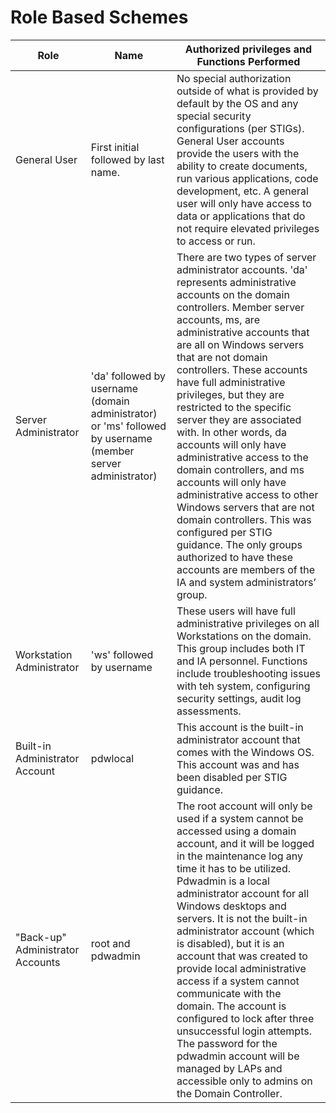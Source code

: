 # Role Based Schemes

| Role                             | Name                                                                                                        | Authorized privileges and Functions Performed                                                                                                                                                                                                                                                                                                                                                                                                                                                                                                                                                                                                                                                                                              |
| -------------------------------- | ----------------------------------------------------------------------------------------------------------- | ------------------------------------------------------------------------------------------------------------------------------------------------------------------------------------------------------------------------------------------------------------------------------------------------------------------------------------------------------------------------------------------------------------------------------------------------------------------------------------------------------------------------------------------------------------------------------------------------------------------------------------------------------------------------------------------------------------------------------------------ |
| General User                     | First initial followed by last name.                                                                        | No special authorization outside of what is provided by default by the OS and any special security configurations (per STIGs). General User accounts provide the users with the ability to create documents, run various applications, code development, etc. A general user will only have access to data or applications that do not require elevated privileges to access or run.                                                                                                                                                                                                                                                                                                                                                       |
| Server Administrator             | 'da' followed by username (domain administrator) or 'ms' followed by username (member server administrator) | There are two types of server administrator accounts. 'da' represents administrative accounts on the domain controllers. Member server accounts, ms, are administrative accounts that are all on Windows servers that are not domain controllers. These accounts have full administrative privileges, but they are restricted to the specific server they are associated with. In other words, da accounts will only have administrative access to the domain controllers, and ms accounts will only have administrative access to other Windows servers that are not domain controllers. This was configured per STIG guidance. The only groups authorized to have these accounts are members of the IA and system administrators’ group. |
| Workstation Administrator        | 'ws' followed by username                                                                                   | These users will have full administrative privileges on all Workstations on the domain. This group includes both IT and IA personnel. Functions include troubleshooting issues with teh system, configuring security settings, audit log assessments.                                                                                                                                                                                                                                                                                                                                                                                                                                                                                      |
| Built-in Administrator Account   | pdwlocal                                                                                                    | This account is the built-in administrator account that comes with the Windows OS. This account was and has been disabled per STIG guidance.                                                                                                                                                                                                                                                                                                                                                                                                                                                                                                                                                                                               |
| "Back-up" Administrator Accounts | root and pdwadmin                                                                                           | The root account will only be used if a system cannot be accessed using a domain account, and it will be logged in the maintenance log any time it has to be utilized. Pdwadmin is a local administrator account for all Windows desktops and servers. It is not the built-in administrator account (which is disabled), but it is an account that was created to provide local administrative access if a system cannot communicate with the domain. The account is configured to lock after three unsuccessful login attempts. The password for the pdwadmin account will be managed by LAPs and accessible only to admins on the Domain Controller.                                                                                     |
